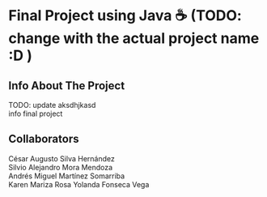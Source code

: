 # Final Project using Java ☕ (TODO: change with the actual project name :D )

## Info About The Project
TODO: update aksdhjkasd\
info final project

## Collaborators
César Augusto Silva Hernández\
Silvio Alejandro Mora Mendoza\
Andrés Miguel Martínez Somarriba\
Karen Mariza Rosa Yolanda Fonseca Vega
